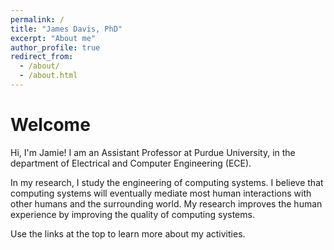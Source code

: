 ```yaml
---
permalink: /
title: "James Davis, PhD"
excerpt: "About me"
author_profile: true
redirect_from: 
  - /about/
  - /about.html
---
```


Welcome
=====

Hi, I'm Jamie!
I am an Assistant Professor at Purdue University, in the department of Electrical and Computer Engineering (ECE).

In my research, I study the engineering of computing systems.
I believe that computing systems will eventually mediate most human interactions with other humans and the surrounding world.
My research improves the human experience by improving the quality of computing systems. 

Use the links at the top to learn more about my activities.
